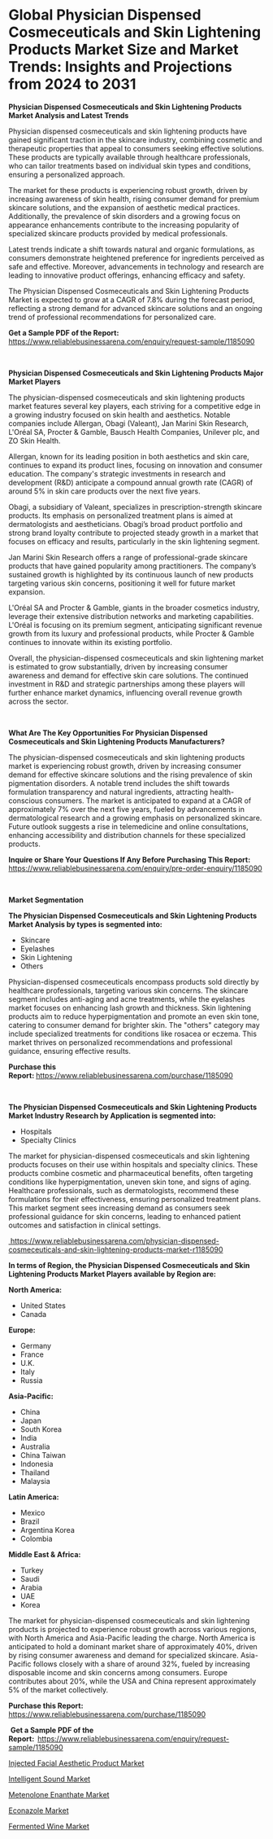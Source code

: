 <p><h1>Global Physician Dispensed Cosmeceuticals and Skin Lightening Products Market Size and Market Trends: Insights and Projections from 2024 to 2031</h1></p><p><strong>Physician Dispensed Cosmeceuticals and Skin Lightening Products Market Analysis and Latest Trends</strong></p>
<p><p>Physician dispensed cosmeceuticals and skin lightening products have gained significant traction in the skincare industry, combining cosmetic and therapeutic properties that appeal to consumers seeking effective solutions. These products are typically available through healthcare professionals, who can tailor treatments based on individual skin types and conditions, ensuring a personalized approach.</p><p>The market for these products is experiencing robust growth, driven by increasing awareness of skin health, rising consumer demand for premium skincare solutions, and the expansion of aesthetic medical practices. Additionally, the prevalence of skin disorders and a growing focus on appearance enhancements contribute to the increasing popularity of specialized skincare products provided by medical professionals. </p><p>Latest trends indicate a shift towards natural and organic formulations, as consumers demonstrate heightened preference for ingredients perceived as safe and effective. Moreover, advancements in technology and research are leading to innovative product offerings, enhancing efficacy and safety. </p><p>The Physician Dispensed Cosmeceuticals and Skin Lightening Products Market is expected to grow at a CAGR of 7.8% during the forecast period, reflecting a strong demand for advanced skincare solutions and an ongoing trend of professional recommendations for personalized care.</p></p>
<p><strong>Get a Sample PDF of the Report:&nbsp;</strong> <a href="https://www.reliablebusinessarena.com/enquiry/request-sample/1185090?utm_campaign=1763&utm_medium=2&utm_source=Github&utm_content=ia&utm_term=22102024&utm_id=physician-dispensed-cosmeceuticals-and-skin-lightening-products">https://www.reliablebusinessarena.com/enquiry/request-sample/1185090</a></p>
<p>&nbsp;</p>
<p><strong>Physician Dispensed Cosmeceuticals and Skin Lightening Products Major Market Players</strong></p>
<p><p>The physician-dispensed cosmeceuticals and skin lightening products market features several key players, each striving for a competitive edge in a growing industry focused on skin health and aesthetics. Notable companies include Allergan, Obagi (Valeant), Jan Marini Skin Research, L'Oréal SA, Procter & Gamble, Bausch Health Companies, Unilever plc, and ZO Skin Health.</p><p>Allergan, known for its leading position in both aesthetics and skin care, continues to expand its product lines, focusing on innovation and consumer education. The company's strategic investments in research and development (R&D) anticipate a compound annual growth rate (CAGR) of around 5% in skin care products over the next five years.</p><p>Obagi, a subsidiary of Valeant, specializes in prescription-strength skincare products. Its emphasis on personalized treatment plans is aimed at dermatologists and aestheticians. Obagi’s broad product portfolio and strong brand loyalty contribute to projected steady growth in a market that focuses on efficacy and results, particularly in the skin lightening segment.</p><p>Jan Marini Skin Research offers a range of professional-grade skincare products that have gained popularity among practitioners. The company’s sustained growth is highlighted by its continuous launch of new products targeting various skin concerns, positioning it well for future market expansion.</p><p>L'Oréal SA and Procter & Gamble, giants in the broader cosmetics industry, leverage their extensive distribution networks and marketing capabilities. L'Oréal is focusing on its premium segment, anticipating significant revenue growth from its luxury and professional products, while Procter & Gamble continues to innovate within its existing portfolio.</p><p>Overall, the physician-dispensed cosmeceuticals and skin lightening market is estimated to grow substantially, driven by increasing consumer awareness and demand for effective skin care solutions. The continued investment in R&D and strategic partnerships among these players will further enhance market dynamics, influencing overall revenue growth across the sector.</p></p>
<p>&nbsp;</p>
<p><strong>What Are The Key Opportunities For Physician Dispensed Cosmeceuticals and Skin Lightening Products Manufacturers?</strong></p>
<p><p>The physician-dispensed cosmeceuticals and skin lightening products market is experiencing robust growth, driven by increasing consumer demand for effective skincare solutions and the rising prevalence of skin pigmentation disorders. A notable trend includes the shift towards formulation transparency and natural ingredients, attracting health-conscious consumers. The market is anticipated to expand at a CAGR of approximately 7% over the next five years, fueled by advancements in dermatological research and a growing emphasis on personalized skincare. Future outlook suggests a rise in telemedicine and online consultations, enhancing accessibility and distribution channels for these specialized products.</p></p>
<p><strong>Inquire or Share Your Questions If Any Before Purchasing This Report:</strong> <a href="https://www.reliablebusinessarena.com/enquiry/pre-order-enquiry/1185090?utm_campaign=1763&utm_medium=2&utm_source=Github&utm_content=ia&utm_term=22102024&utm_id=physician-dispensed-cosmeceuticals-and-skin-lightening-products">https://www.reliablebusinessarena.com/enquiry/pre-order-enquiry/1185090</a></p>
<p>&nbsp;</p>
<p><strong>Market Segmentation</strong></p>
<p><strong>The Physician Dispensed Cosmeceuticals and Skin Lightening Products Market Analysis by types is segmented into:</strong></p>
<p><ul><li>Skincare</li><li>Eyelashes</li><li>Skin Lightening</li><li>Others</li></ul></p>
<p><p>Physician-dispensed cosmeceuticals encompass products sold directly by healthcare professionals, targeting various skin concerns. The skincare segment includes anti-aging and acne treatments, while the eyelashes market focuses on enhancing lash growth and thickness. Skin lightening products aim to reduce hyperpigmentation and promote an even skin tone, catering to consumer demand for brighter skin. The "others" category may include specialized treatments for conditions like rosacea or eczema. This market thrives on personalized recommendations and professional guidance, ensuring effective results.</p></p>
<p><strong>Purchase this Report:&nbsp;</strong><a href="https://www.reliablebusinessarena.com/purchase/1185090?utm_campaign=1763&utm_medium=2&utm_source=Github&utm_content=ia&utm_term=22102024&utm_id=physician-dispensed-cosmeceuticals-and-skin-lightening-products">https://www.reliablebusinessarena.com/purchase/1185090</a></p>
<p>&nbsp;</p>
<p><strong>The Physician Dispensed Cosmeceuticals and Skin Lightening Products Market Industry Research by Application is segmented into:</strong></p>
<p><ul><li>Hospitals</li><li>Specialty Clinics</li></ul></p>
<p><p>The market for physician-dispensed cosmeceuticals and skin lightening products focuses on their use within hospitals and specialty clinics. These products combine cosmetic and pharmaceutical benefits, often targeting conditions like hyperpigmentation, uneven skin tone, and signs of aging. Healthcare professionals, such as dermatologists, recommend these formulations for their effectiveness, ensuring personalized treatment plans. This market segment sees increasing demand as consumers seek professional guidance for skin concerns, leading to enhanced patient outcomes and satisfaction in clinical settings.</p></p>
<p><a href="https://www.reliablebusinessarena.com/physician-dispensed-cosmeceuticals-and-skin-lightening-products-market-r1185090?utm_campaign=1763&utm_medium=2&utm_source=Github&utm_content=ia&utm_term=22102024&utm_id=physician-dispensed-cosmeceuticals-and-skin-lightening-products">&nbsp;https://www.reliablebusinessarena.com/physician-dispensed-cosmeceuticals-and-skin-lightening-products-market-r1185090</a></p>
<p><strong>In terms of Region, the Physician Dispensed Cosmeceuticals and Skin Lightening Products Market Players available by Region are:</strong></p>
<p>
    <p> <strong> North America: </strong>
        <ul>
            <li>United States</li>
            <li>Canada</li>
        </ul>
        </p> 
    <p> <strong> Europe: </strong>
        <ul>
            <li>Germany</li>
            <li>France</li>
            <li>U.K.</li>
            <li>Italy</li>
            <li>Russia</li>
        </ul>
        </p> 
    <p> <strong> Asia-Pacific: </strong>
        <ul>
            <li>China</li>
            <li>Japan</li>
            <li>South Korea</li>
            <li>India</li>
            <li>Australia</li>
            <li>China Taiwan</li>
            <li>Indonesia</li>
            <li>Thailand</li>
            <li>Malaysia</li>
        </ul>
        </p> 
    <p> <strong> Latin America: </strong>
        <ul>
            <li>Mexico</li>
            <li>Brazil</li>
            <li>Argentina Korea</li>
            <li>Colombia</li>
        </ul>
        </p> 
    <p> <strong> Middle East & Africa: </strong>
        <ul>
            <li>Turkey</li>
            <li>Saudi</li>
            <li>Arabia</li>
            <li>UAE</li>
            <li>Korea</li>
        </ul>
    </p>
    </p>
<p><p>The market for physician-dispensed cosmeceuticals and skin lightening products is projected to experience robust growth across various regions, with North America and Asia-Pacific leading the charge. North America is anticipated to hold a dominant market share of approximately 40%, driven by rising consumer awareness and demand for specialized skincare. Asia-Pacific follows closely with a share of around 32%, fueled by increasing disposable income and skin concerns among consumers. Europe contributes about 20%, while the USA and China represent approximately 5% of the market collectively.</p></p>
<p><strong>Purchase this Report: </strong><a href="https://www.reliablebusinessarena.com/purchase/1185090?utm_campaign=1763&utm_medium=2&utm_source=Github&utm_content=ia&utm_term=22102024&utm_id=physician-dispensed-cosmeceuticals-and-skin-lightening-products">https://www.reliablebusinessarena.com/purchase/1185090</a></p>
<p>&nbsp;<strong>Get a Sample PDF of the Report:&nbsp;&nbsp;</strong><a href="https://www.reliablebusinessarena.com/enquiry/request-sample/1185090?utm_campaign=1763&utm_medium=2&utm_source=Github&utm_content=ia&utm_term=22102024&utm_id=physician-dispensed-cosmeceuticals-and-skin-lightening-products">https://www.reliablebusinessarena.com/enquiry/request-sample/1185090</a></p>
<p><strong></strong></p>
<p><p><a href="https://github.com/RuthLucas64/Market-Research-Report-List-1/blob/main/injected-facial-aesthetic-product-market.md?utm_campaign=1763&utm_medium=2&utm_source=Github&utm_content=ia&utm_term=22102024&utm_id=physician-dispensed-cosmeceuticals-and-skin-lightening-products">Injected Facial Aesthetic Product Market</a></p><p><a href="https://www.linkedin.com/pulse/intelligent-sound-market-velocity-47-cagr-trajectory-2024-2031-werfc?utm_campaign=1763&utm_medium=2&utm_source=Github&utm_content=ia&utm_term=22102024&utm_id=physician-dispensed-cosmeceuticals-and-skin-lightening-products">Intelligent Sound Market</a></p><p><a href="https://www.linkedin.com/pulse/metenolone-enanthate-market-trends-insights-type-application-analysis-eaqaf?utm_campaign=1763&utm_medium=2&utm_source=Github&utm_content=ia&utm_term=22102024&utm_id=physician-dispensed-cosmeceuticals-and-skin-lightening-products">Metenolone Enanthate Market</a></p><p><a href="https://www.linkedin.com/pulse/econazole-market-dynamics-application-types-emerging-trends-future-3k8ec?utm_campaign=1763&utm_medium=2&utm_source=Github&utm_content=ia&utm_term=22102024&utm_id=physician-dispensed-cosmeceuticals-and-skin-lightening-products">Econazole Market</a></p><p><a href="https://www.linkedin.com/pulse/fermented-wine-market-growth-outlook-from-2024-2031-projecting-hiofc?utm_campaign=1763&utm_medium=2&utm_source=Github&utm_content=ia&utm_term=22102024&utm_id=physician-dispensed-cosmeceuticals-and-skin-lightening-products">Fermented Wine Market</a></p></p>